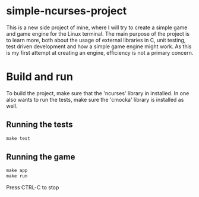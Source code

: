 # simple-ncurses-project

This is a new side project of mine, where I will try to create a simple game and game engine for the Linux terminal. The main purpose of the project is to learn more, both about the usage of external libraries in C, unit testing, test driven development and how a simple game engine might work. As this is my first attempt at creating an engine, efficiency is not a primary concern.

# Build and run

To build the project, make sure that the 'ncurses' library in installed. In one also wants to run the tests, make sure the 'cmocka' library is installed as well. 

## Running the tests

```c
make test
``` 

## Running the game

```c
make app
make run
``` 

Press CTRL-C to stop